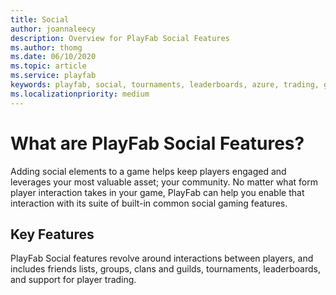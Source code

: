 ```yaml
---
title: Social
author: joannaleecy
description: Overview for PlayFab Social Features
ms.author: thomg
ms.date: 06/10/2020
ms.topic: article
ms.service: playfab
keywords: playfab, social, tournaments, leaderboards, azure, trading, groups, friends
ms.localizationpriority: medium
---
```

# What are PlayFab Social Features?

Adding social elements to a game helps keep players engaged and leverages your most valuable asset; your community.  No matter what form player interaction takes in your game, PlayFab can help you enable that interaction with its suite of built-in common social gaming features.

## Key Features
PlayFab Social features revolve around interactions between players, and includes friends lists, groups, clans and guilds, tournaments, leaderboards, and support for player trading.

